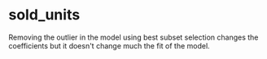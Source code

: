 # sold_units
Removing the outlier in the model using best subset selection changes the coefficients but it doesn't change much the fit of the model.